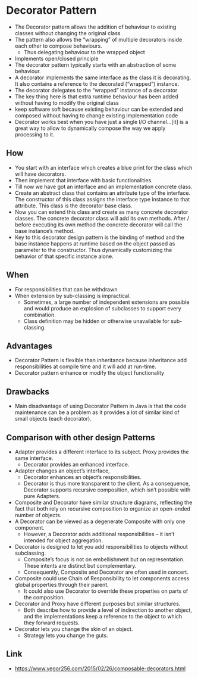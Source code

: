 # Decorator Pattern

- The Decorator pattern allows the addition of behaviour to existing classes without changing the original class
- The pattern also allows the “wrapping” of multiple decorators inside each other to compose behaviours.
  - Thus delegating behaviour to the wrapped object
- Implements open/closed principle
- The decorator pattern typically starts with an abstraction of some behaviour.
- A decorator implements the same interface as the class it is decorating. It also contains a reference to the decorated (“wrapped”) instance.
- The decorator delegates to the “wrapped” instance of a decorator
- The key thing here is that extra runtime behaviour has been added without having to modify the original class
- keep software soft because existing behaviour can be extended and composed without having to change existing implementation code
- Decorator works best when you have just a single I/O channel...[it] is a great way to allow to dynamically compose the way we apply processing to it.

## How

- You start with an interface which creates a blue print for the class which will have decorators.
- Then implement that interface with basic functionalities.
- Till now we have got an interface and an implementation concrete class.
- Create an abstract class that contains an attribute type of the interface. The constructor of this class assigns the interface type instance to that attribute. This class is the decorator base class.
- Now you can extend this class and create as many concrete decorator classes. The concrete decorator class will add its own methods. After / before executing its own method the concrete decorator will call the base instance’s method.
- Key to this decorator design pattern is the binding of method and the base instance happens at runtime based on the object passed as parameter to the constructor. Thus dynamically customizing the behavior of that specific instance alone.

## When

- For responsibilities that can be withdrawn
- When extension by sub-classing is impractical.
  - Sometimes, a large number of independent extensions are possible and would produce an explosion of subclasses to support every combination.
  - Class definition may be hidden or otherwise unavailable for sub-classing.

## Advantages

- Decorator Pattern is flexible than inheritance because inheritance add responsibilities at compile time and it will add at run-time.
- Decorator pattern enhance or modify the object functionality

## Drawbacks

- Main disadvantage of using Decorator Pattern in Java is that the code maintenance can be a problem as it provides a lot of similar kind of small objects (each decorator).

## Comparison with other design Patterns

- Adapter provides a different interface to its subject. Proxy provides the same interface.
  - Decorator provides an enhanced interface.
- Adapter changes an object’s interface,
  - Decorator enhances an object’s responsibilities.
  - Decorator is thus more transparent to the client. As a consequence, Decorator supports recursive composition, which isn’t possible with pure Adapters.
- Composite and Decorator have similar structure diagrams, reflecting the fact that both rely on recursive composition to organize an open-ended number of objects.
- A Decorator can be viewed as a degenerate Composite with only one component.
  - However, a Decorator adds additional responsibilities – it isn’t intended for object aggregation.
- Decorator is designed to let you add responsibilities to objects without subclassing.
  - Composite’s focus is not on embellishment but on representation. These intents are distinct but complementary.
  - Consequently, Composite and Decorator are often used in concert.
- Composite could use Chain of Responsibility to let components access global properties through their parent.
  - It could also use Decorator to override these properties on parts of the composition.
- Decorator and Proxy have different purposes but similar structures.
  - Both describe how to provide a level of indirection to another object, and the implementations keep a reference to the object to which they forward requests.
- Decorator lets you change the skin of an object.
  - Strategy lets you change the guts.

## Link

- https://www.yegor256.com/2015/02/26/composable-decorators.html
